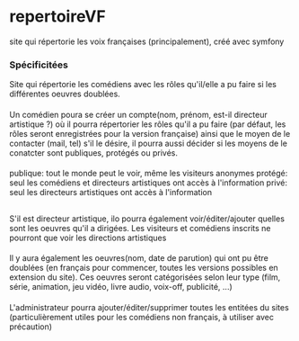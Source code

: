 # repertoireVF
site qui répertorie les voix françaises (principalement), créé avec symfony

### Spécificitées
Site qui répertorie les comédiens avec les rôles qu'il/elle a pu faire si les différentes oeuvres doublées.
#### 
Un comédien poura se créer un compte(nom, prénom, est-il directeur artistique ?) où il pourra répertorier les rôles qu'il a pu faire (par défaut, les rôles seront enregistrées pour la version française) ainsi que le moyen de le contacter (mail, tel) s'il le désire, il pourra aussi décider si les moyens de le conatcter sont publiques, protégés ou privés.
#### 
publique: tout le monde peut le voir, même les visiteurs anonymes
protégé: seul les comédiens et directeurs artistiques ont accès à l'information
privé: seul les directeurs artistiques ont accès à l'information
## 
S'il est directeur artistique, ilo pourra également voir/éditer/ajouter quelles sont les oeuvres qu'il a dirigées.
Les visiteurs et comédiens inscrits ne pourront que voir les directions artistiques
#### 
Il y aura également les oeuvres(nom, date de parution) qui ont pu être doublées (en français pour commencer, toutes les versions possibles en extension du site).
Ces oeuvres seront catégorisées selon leur type (film, série, animation, jeu vidéo, livre audio, voix-off, publicité, ...)
#### 
L'administrateur pourra ajouter/éditer/supprimer toutes les entitées du sites (particulièrement utiles pour les comédiens non français,
à utiliser avec précaution)
